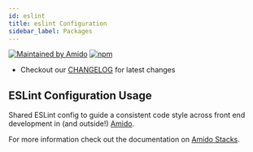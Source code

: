 ```yaml
---
id: eslint
title: eslint Configuration
sidebar_label: Packages
---
```


[![Maintained by Amido](https://img.shields.io/badge/Maintained%20by-Amido-yellow)](https://amido.com/)
[![npm](https://img.shields.io/npm/dt/@amidostacks/scaffolding-cli)](https://www.npmjs.com/package/@amidostacks/scaffolding-cli)

- Checkout our [CHANGELOG](./CHANGELOG.md) for latest changes

## ESLint Configuration Usage

Shared ESLint config to guide a consistent code style across front end
development in (and outside!) [Amido](https://amido.com).

For more information check out the documentation on [Amido Stacks](https://stacks.amido.com/).
